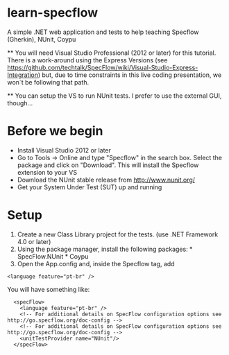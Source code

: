 learn-specflow
==============

A simple .NET web application and tests to help teaching Specflow (Gherkin), NUnit, Coypu

** You will need Visual Studio Professional (2012 or later) for this tutorial. There is a work-around using the Express Versions (see https://github.com/techtalk/SpecFlow/wiki/Visual-Studio-Express-Integration) but, due to time constraints in this live coding presentation, we won´t be following that path.

** You can setup the VS to run NUnit tests. I prefer to use the external GUI, though...

Before we begin
=====
  * Install Visual Studio 2012 or later
  * Go to Tools -> Online and type "Specflow" in the search box. Select the package and click on "Download". This will install the Specflow extension to your VS
  * Download the NUnit stable release from http://www.nunit.org/
  * Get your System Under Test (SUT) up and running
 
Setup
=====
  1. Create a new Class Library project for the tests. (use .NET Framework 4.0 or later) 
  2. Using the package manager, install the following packages:
    * SpecFlow.NUnit
    * Coypu
  3. Open the App.config and, inside the Specflow tag, add 
```
<language feature="pt-br" />
```
You will have something like:
```
  <specFlow>
    <language feature="pt-br" />
    <!-- For additional details on SpecFlow configuration options see http://go.specflow.org/doc-config -->
    <!-- For additional details on SpecFlow configuration options see http://go.specflow.org/doc-config -->
    <unitTestProvider name="NUnit"/>
  </specFlow>
```

